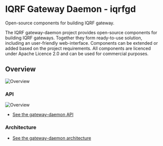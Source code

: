 # IQRF Gateway Daemon - iqrfgd

Open-source components for building IQRF gateway.

The IQRF gateway-daemon project provides open-source components for building IQRF gateways. 
Together they form ready-to-use solution, including an user-friendly web-interface. 
Components can be extended or added based on the project requirements. All components 
are licenced under Apache Licence 2.0 and can be used for commercial purposes.

## Overview
![Overview](https://github.com/iqrfsdk/iqrf-gateway-daemon/blob/master/docs/images/iqrfgd-overview.png)

### API
![Overview](https://github.com/iqrfsdk/iqrf-gateway-daemon/blob/master/docs/images/iqrfgd-api.png)
- [See the gateway-daemon API](https://apidocs.iqrfsdk.org/iqrf-gateway-daemon/)

### Architecture
- [See the gateway-daemon architecture](https://github.com/iqrfsdk/iqrf-gateway-daemon/blob/master/docs/images/iqrfgd-components.png)
